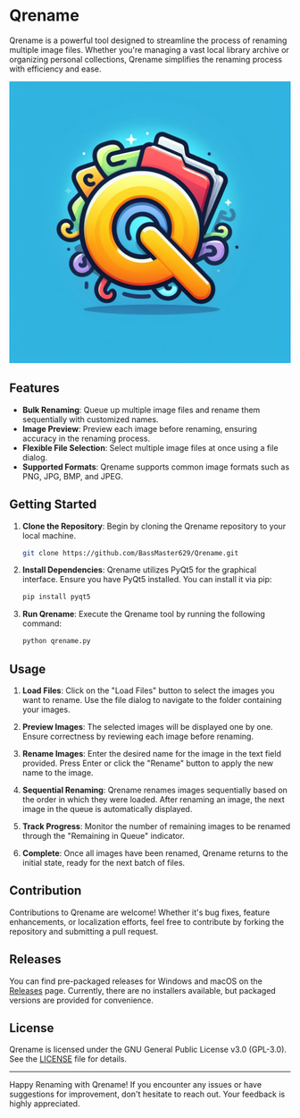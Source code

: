 # Qrename

Qrename is a powerful tool designed to streamline the process of renaming multiple image files. Whether you're managing a vast local library archive or organizing personal collections, Qrename simplifies the renaming process with efficiency and ease.

![Qrename Logo](Qrename_Logo.jpeg)

## Features

- **Bulk Renaming**: Queue up multiple image files and rename them sequentially with customized names.
- **Image Preview**: Preview each image before renaming, ensuring accuracy in the renaming process.
- **Flexible File Selection**: Select multiple image files at once using a file dialog.
- **Supported Formats**: Qrename supports common image formats such as PNG, JPG, BMP, and JPEG.

## Getting Started

1. **Clone the Repository**: Begin by cloning the Qrename repository to your local machine.

   ```bash
   git clone https://github.com/BassMaster629/Qrename.git
   ```

2. **Install Dependencies**: Qrename utilizes PyQt5 for the graphical interface. Ensure you have PyQt5 installed. You can install it via pip:

   ```bash
   pip install pyqt5
   ```

3. **Run Qrename**: Execute the Qrename tool by running the following command:

   ```bash
   python qrename.py
   ```

## Usage

1. **Load Files**: Click on the "Load Files" button to select the images you want to rename. Use the file dialog to navigate to the folder containing your images.

2. **Preview Images**: The selected images will be displayed one by one. Ensure correctness by reviewing each image before renaming.

3. **Rename Images**: Enter the desired name for the image in the text field provided. Press Enter or click the "Rename" button to apply the new name to the image.

4. **Sequential Renaming**: Qrename renames images sequentially based on the order in which they were loaded. After renaming an image, the next image in the queue is automatically displayed.

5. **Track Progress**: Monitor the number of remaining images to be renamed through the "Remaining in Queue" indicator.

6. **Complete**: Once all images have been renamed, Qrename returns to the initial state, ready for the next batch of files.

## Contribution

Contributions to Qrename are welcome! Whether it's bug fixes, feature enhancements, or localization efforts, feel free to contribute by forking the repository and submitting a pull request.

## Releases

You can find pre-packaged releases for Windows and macOS on the [Releases](https://github.com/your-username/qrename/releases) page. Currently, there are no installers available, but packaged versions are provided for convenience. 

## License

Qrename is licensed under the GNU General Public License v3.0 (GPL-3.0). See the [LICENSE](LICENSE) file for details.

---

Happy Renaming with Qrename! If you encounter any issues or have suggestions for improvement, don't hesitate to reach out. Your feedback is highly appreciated.
